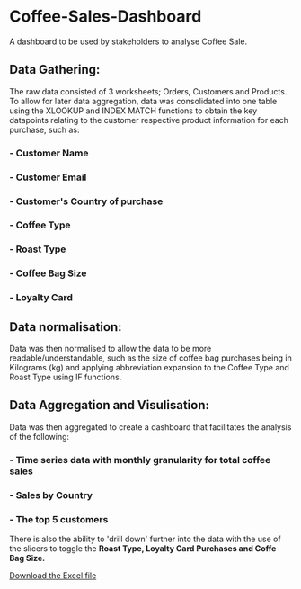 # Coffee-Sales-Dashboard
A dashboard to be used by stakeholders to analyse Coffee Sale. 


## Data Gathering: 
The raw data consisted of 3 worksheets; Orders, Customers and Products. To allow for later data aggregation, data was consolidated into one table using the XLOOKUP and INDEX MATCH functions to obtain the key datapoints relating to the customer respective product information for each purchase, such as: 

### - Customer Name
### - Customer Email
### - Customer's Country of purchase
### - Coffee Type 
### - Roast Type
### - Coffee Bag Size 
### - Loyalty Card 


## Data normalisation:
Data was then normalised to allow the data to be more readable/understandable, such as the size of coffee bag purchases being in Kilograms (kg) and applying abbreviation expansion to the Coffee Type and Roast Type using IF functions. 


## Data Aggregation and Visulisation:
Data was then aggregated to create a dashboard that facilitates the analysis of the following: 
### - Time series data with monthly granularity for total coffee sales
### - Sales by Country 
### - The top 5 customers
There is also the ability to 'drill down' further into the data with the use of the slicers to toggle the **Roast Type, Loyalty Card Purchases and Coffe Bag Size.**


[Download the Excel file](https://github.com/LiamBatiste/Coffee-Sales-Dashboard/blob/main/Coffee%20Sales%20Dashboard.PNG)
